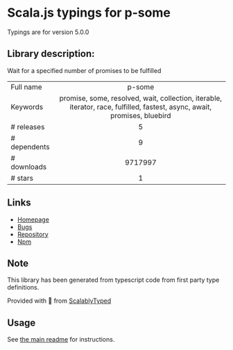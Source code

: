 
# Scala.js typings for p-some

Typings are for version 5.0.0

## Library description:
Wait for a specified number of promises to be fulfilled

|                    |                 |
| ------------------ | :-------------: |
| Full name          | p-some |
| Keywords           | promise, some, resolved, wait, collection, iterable, iterator, race, fulfilled, fastest, async, await, promises, bluebird |
| # releases         | 5 |
| # dependents       | 9 |
| # downloads        | 9717997 |
| # stars            | 1 |

## Links
- [Homepage](https://github.com/sindresorhus/p-some#readme)
- [Bugs](https://github.com/sindresorhus/p-some/issues)
- [Repository](https://github.com/sindresorhus/p-some)
- [Npm](https://www.npmjs.com/package/p-some)
    


## Note
This library has been generated from typescript code from first party type definitions.

Provided with :purple_heart: from [ScalablyTyped](https://github.com/oyvindberg/ScalablyTyped)

## Usage
See [the main readme](../../readme.md) for instructions.


